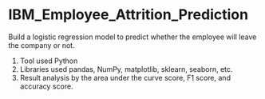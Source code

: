 # IBM_Employee_Attrition_Prediction
Build a logistic regression model to predict whether the employee will leave the company or not.
1. Tool used Python
2. Libraries used pandas, NumPy, matplotlib, sklearn, seaborn, etc.
3. Result analysis by the area under the curve score, F1 score, and accuracy score.
